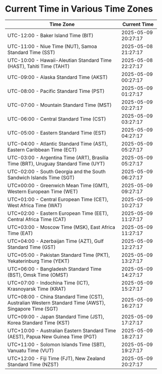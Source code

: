 # Current Time in Various Time Zones

| Time Zone | Current Time |
|-----------|--------------|
| UTC-12:00 - Baker Island Time (BIT) | 2025-05-09 20:27:17 |
| UTC-11:00 - Niue Time (NUT), Samoa Standard Time (SST) | 2025-05-08 21:27:17 |
| UTC-10:00 - Hawaii-Aleutian Standard Time (HAST), Tahiti Time (TAHT) | 2025-05-08 22:27:17 |
| UTC-09:00 - Alaska Standard Time (AKST) | 2025-05-09 00:27:17 |
| UTC-08:00 - Pacific Standard Time (PST) | 2025-05-09 01:27:17 |
| UTC-07:00 - Mountain Standard Time (MST) | 2025-05-09 02:27:17 |
| UTC-06:00 - Central Standard Time (CST) | 2025-05-09 03:27:17 |
| UTC-05:00 - Eastern Standard Time (EST) | 2025-05-09 04:27:17 |
| UTC-04:00 - Atlantic Standard Time (AST), Eastern Caribbean Time (ECT) | 2025-05-09 05:27:17 |
| UTC-03:00 - Argentina Time (ART), Brasília Time (BRT), Uruguay Standard Time (UYT) | 2025-05-09 05:27:17 |
| UTC-02:00 - South Georgia and the South Sandwich Islands Time (SGT) | 2025-05-09 06:27:17 |
| UTC±00:00 - Greenwich Mean Time (GMT), Western European Time (WET) | 2025-05-09 09:27:17 |
| UTC+01:00 - Central European Time (CET), West Africa Time (WAT) | 2025-05-09 10:27:17 |
| UTC+02:00 - Eastern European Time (EET), Central Africa Time (CAT) | 2025-05-09 11:27:17 |
| UTC+03:00 - Moscow Time (MSK), East Africa Time (EAT) | 2025-05-09 11:27:17 |
| UTC+04:00 - Azerbaijan Time (AZT), Gulf Standard Time (GST) | 2025-05-09 12:27:17 |
| UTC+05:00 - Pakistan Standard Time (PKT), Yekaterinburg Time (YEKT) | 2025-05-09 13:27:17 |
| UTC+06:00 - Bangladesh Standard Time (BST), Omsk Time (OMST) | 2025-05-09 14:27:17 |
| UTC+07:00 - Indochina Time (ICT), Krasnoyarsk Time (KRAT) | 2025-05-09 15:27:17 |
| UTC+08:00 - China Standard Time (CST), Australian Western Standard Time (AWST), Singapore Time (SGT) | 2025-05-09 16:27:17 |
| UTC+09:00 - Japan Standard Time (JST), Korea Standard Time (KST) | 2025-05-09 17:27:17 |
| UTC+10:00 - Australian Eastern Standard Time (AEST), Papua New Guinea Time (PGT) | 2025-05-09 18:27:17 |
| UTC+11:00 - Solomon Islands Time (SBT), Vanuatu Time (VUT) | 2025-05-09 19:27:17 |
| UTC+12:00 - Fiji Time (FJT), New Zealand Standard Time (NZST) | 2025-05-09 20:27:17 |
